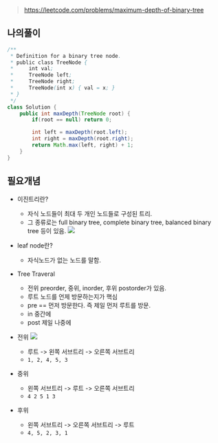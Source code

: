 > https://leetcode.com/problems/maximum-depth-of-binary-tree

## 나의풀이

```java
/**
 * Definition for a binary tree node.
 * public class TreeNode {
 *     int val;
 *     TreeNode left;
 *     TreeNode right;
 *     TreeNode(int x) { val = x; }
 * }
 */
class Solution {
    public int maxDepth(TreeNode root) {
        if(root == null) return 0;

        int left = maxDepth(root.left);
        int right = maxDepth(root.right);
        return Math.max(left, right) + 1;
    }
}
```

## 필요개념

- 이진트리란?
  - 자식 노드들이 최대 두 개인 노드들로 구성된 트리.
  - 그 종류로는 full binary tree, complete binary tree, balanced binary tree 등이 있음.
    ![](https://i.imgur.com/6UeCp8t.png)
- leaf node란?

  - 자식노드가 없는 노드를 말함.

- Tree Traveral

  - 전위 preorder, 중위, inorder, 후위 postorder가 있음.
  - 루트 노드를 언제 방문하는지가 핵심
  - pre == 먼저 방문한다. 즉 제일 먼저 루트를 방문.
  - in 중간에
  - post 제일 나중에

- 전위
  ![](https://i.imgur.com/zfrXerB.png)

  - 루트 -> 왼쪽 서브트리 -> 오른쪽 서브트리
  - `1, 2, 4, 5, 3`

- 중위

  - 왼쪽 서브트리 -> 루트 -> 오른쪽 서브트리
  - `4 2 5 1 3`

- 후위
  - 왼쪽 서브트리 -> 오른쪽 서브트리 -> 루트
  - `4, 5, 2, 3, 1`
